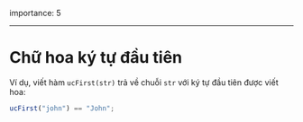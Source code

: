 importance: 5

---

# Chữ hoa ký tự đầu tiên

Ví dụ, viết hàm `ucFirst(str)` trả về chuỗi `str` với ký tự đầu tiên được viết hoa:

```js
ucFirst("john") == "John";
```

